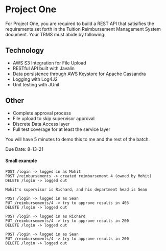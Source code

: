# Project One
For Project One, you are required to build a REST API that satisifies the requirements set forth in the Tuition Reimbursement Management System document. Your TRMS must abide by following:

## Technology

* AWS S3 Integration for File Upload
* RESTful API built with Javalin
* Data persistence through AWS Keystore for Apache Cassandra
* Logging with Log4J2
* Unit testing with JUnit

## Other

* Complete approval process
* File upload to skip supervisor approval
* Discrete Data Access layer
* Full test coverage for at least the service layer

You will have 5 minutes to demo this to me and the rest of the batch.

Due Date: 8-13-21


#### Small example
```
POST /login -> logged in as Mohit
POST /reimbursements -> created reimbursement 4 (owned by Mohit)
DELETE /login -> logged out

Mohit's supervisor is Richard, and his department head is Sean

POST /login -> logged in as Sean
PUT /reimbursements/4 -> try to approve results in 403
DELETE /login -> logged out

POST /login -> logged in as Richard
PUT /reimbursements/4 -> try to approve results in 200
DELETE /login -> logged out

POST /login -> logged in as Sean
PUT /reimbursements/4 -> try to approve results in 200
DELETE /login -> logged out
```